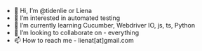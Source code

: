 - 👋 Hi, I’m @tidenlie or Liena
- 👀 I’m interested in automated testing
- 🌱 I’m currently learning Cucumber, Webdriver IO, js, ts, Python
- 💞️ I’m looking to collaborate on - everything
- 📫 How to reach me  - lienat[at]gmail.com

<!---
tidenlie/tidenlie is a ✨ special ✨ repository because its `README.md` (this file) appears on your GitHub profile.
You can click the Preview link to take a look at your changes.
--->
